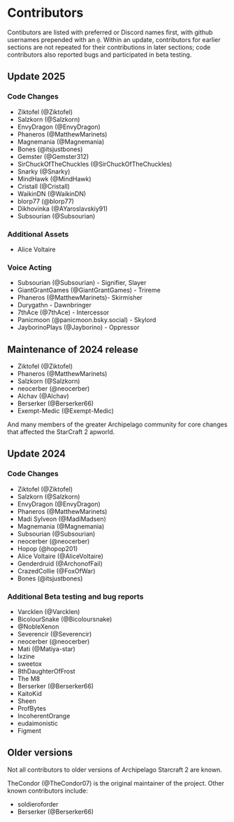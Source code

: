 # Contributors
Contibutors are listed with preferred or Discord names first, with github usernames prepended with an `@`.
Within an update, contributors for earlier sections are not repeated for their contributions in later sections;
code contributors also reported bugs and participated in beta testing.

## Update 2025
### Code Changes
* Ziktofel (@Ziktofel)
* Salzkorn (@Salzkorn)
* EnvyDragon (@EnvyDragon)
* Phaneros (@MatthewMarinets)
* Magnemania (@Magnemania)
* Bones (@itsjustbones)
* Gemster (@Gemster312)
* SirChuckOfTheChuckles (@SirChuckOfTheChuckles)
* Snarky (@Snarky)
* MindHawk (@MindHawk)
* Cristall (@Cristall)
* WaikinDN (@WaikinDN)
* blorp77 (@blorp77)
* Dikhovinka (@AYaroslavskiy91)
* Subsourian (@Subsourian)

### Additional Assets
* Alice Voltaire

### Voice Acting
* Subsourian (@Subsourian) - Signifier, Slayer
* GiantGrantGames (@GiantGrantGames) - Trireme
* Phaneros (@MatthewMarinets)- Skirmisher
* Durygathn - Dawnbringer
* 7thAce (@7thAce) - Intercessor
* Panicmoon (@panicmoon.bsky.social‬) - Skylord
* JayborinoPlays (@Jayborino) - Oppressor

## Maintenance of 2024 release
* Ziktofel (@Ziktofel)
* Phaneros (@MatthewMarinets)
* Salzkorn (@Salzkorn)
* neocerber (@neocerber)
* Alchav (@Alchav)
* Berserker (@Berserker66)
* Exempt-Medic (@Exempt-Medic)

And many members of the greater Archipelago community for core changes that affected the StarCraft 2 apworld.

## Update 2024
### Code Changes
* Ziktofel (@Ziktofel)
* Salzkorn (@Salzkorn)
* EnvyDragon (@EnvyDragon)
* Phaneros (@MatthewMarinets)
* Madi Sylveon (@MadiMadsen)
* Magnemania (@Magnemania)
* Subsourian (@Subsourian)
* neocerber (@neocerber)
* Hopop (@hopop201)
* Alice Voltaire (@AliceVoltaire)
* Genderdruid (@ArchonofFail)
* CrazedCollie (@FoxOfWar)
* Bones (@itsjustbones)

### Additional Beta testing and bug reports
* Varcklen (@Varcklen)
* BicolourSnake (@Bicoloursnake)
* @NobleXenon
* Severencir (@Severencir)
* neocerber (@neocerber)
* Mati (@Matiya-star)
* Ixzine
* sweetox
* 8thDaughterOfFrost
* The M8
* Berserker (@Berserker66)
* KaitoKid
* Sheen
* ProfBytes
* IncoherentOrange
* eudaimonistic
* Figment

## Older versions
Not all contributors to older versions of Archipelago Starcraft 2 are known.

TheCondor (@TheCondor07) is the original maintainer of the project. Other known contributors include:
* soldieroforder
* Berserker (@Berserker66)
